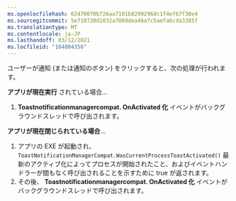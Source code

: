 ```yaml
---
ms.openlocfilehash: 62470070b726aa7101b8299296dc1f4ef67f30e4
ms.sourcegitcommit: 5e718720d1032a7089dea46a7c5aefa6cda3385f
ms.translationtype: MT
ms.contentlocale: ja-JP
ms.lasthandoff: 03/12/2021
ms.locfileid: "104804356"
---
```

ユーザーが通知 (または通知のボタン) をクリックすると、次の処理が行われます。

**アプリが現在実行** されている場合...

1. **Toastnotificationmanagercompat. OnActivated 化** イベントがバックグラウンドスレッドで呼び出されます。

**アプリが現在閉じられている場合**...

1. アプリの EXE が起動され、 `ToastNotificationManagerCompat.WasCurrentProcessToastActivated()` 最新のアクティブ化によってプロセスが開始されたこと、およびイベントハンドラーが間もなく呼び出されることを示すために true が返されます。
1. その後、 **Toastnotificationmanagercompat. OnActivated 化** イベントがバックグラウンドスレッドで呼び出されます。